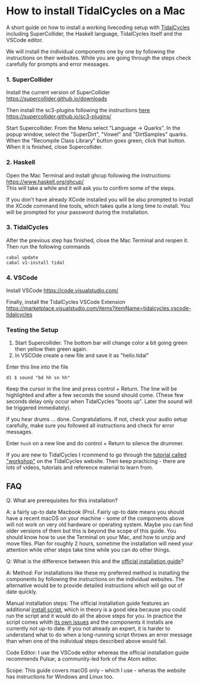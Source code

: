 
# How to install TidalCycles on a Mac

A short guide on how to install a working livecoding setup with [TidalCycles](https://tidalcycles.org/) including SuperCollider, the Haskell language, TidalCycles itself and the VSCode editor.

We will install the individual components one by one by following the instructions on their websites. While you are going through the steps check carefully for prompts and error messages.

### 1. SuperCollider

Install the current version of SuperCollider
https://supercollider.github.io/downloads   

Then install the sc3-plugins following the instructions [here](https://github.com/supercollider/sc3-plugins/tree/main?tab=readme-ov-file#installation)
https://supercollider.github.io/sc3-plugins/ 

Start Supercollider. From the Menu select "Language -> Quarks". In the popup window, select the "SuperDirt", "Vowel" and "DirtSamples" quarks. When the "Recompile Class Library" button goes green, click that button. 
When it is finished, close Supercollider.

### 2. Haskell

Open the Mac Terminal and install ghcup following the instructions:
https://www.haskell.org/ghcup/     
This will take a while and it will ask you to confirm some of the steps. 

If you don't have already XCode installed you will be also prompted to install the XCode command line tools, which takes quite a long time to install. You will be prompted for your password during the installation.

### 3. TidalCycles

After the previous step has finished, close the Mac Terminal and reopen it.
Then run the following commands 

`cabal update`    
`cabal v1-install tidal`

### 4. VSCode

Install VSCode 
https://code.visualstudio.com/ 

Finally, install the TidalCycles VSCode Extension
https://marketplace.visualstudio.com/items?itemName=tidalcycles.vscode-tidalcycles     


### Testing the Setup

1. Start Supercollider. The bottom bar will change color a bit going green then yellow then green again.
2. In VSCOde create a new file and save it as "hello.tidal"

Enter this line into the file 

```
d1 $ sound "bd hh sn hh"

```

Keep the cursor in the line and press control + Return. The line will be highlighted and after a few seconds the sound should come. (These few seconds delay only occur when TidalCycles "boots up". Later the sound will be triggered immediately).  

If you hear drums ... done. Congratulations. If not, check your audio setup carefully, make sure you followed all instructions and check for error messages.

Enter `hush` on a new line and do control + Return to silence the drummer.

If you are new to TidalCycles I rcommend to go through the [tutorial called "workshop"](https://tidalcycles.org/docs/patternlib/tutorials/workshop) on the TidalCycles website. Then keep practicing - there are lots of videos, tutorials and reference material to learn from.

## FAQ

Q: What are prerequisites for this installation?

A: a fairly up-to date Macbook (Pro). Fairly up-to date means you should have a recent macOS on your machine - some of the components above will not work on very old hardware or operating system. Maybe you can find older versions of them but this is beyond the scope of this guide. You should know how to use the Terminal on your Mac, and how to unzip and move files. Plan for roughly 2 hours, sometime the installation will need your attention while other steps take time while you can do other things. 

Q: What is the difference between this and the [official installation guide](https://tidalcycles.org/docs/getting-started/macos_install)?

A: Method: For installations like these my preferred method is installing the components by following the instructions on the individual websites. The alternative would be to provide detailed instructions which will go out of date quickly.

Manual installation steps: The official installation guide features an additional [install script](https://github.com/tidalcycles/tidal-bootstrap), which in theory is a good idea because you could run the script and it would do all the above steps for you. In practice the script comes whith [its own issues](https://github.com/tidalcycles/tidal-bootstrap/issues) and the components it installs are currently not up-to date. If you not already an expert, it is harder to understand what to do when a long-running script throws an error message than when one of the individual steps described above would fail.  

Code Editor: I use the VSCode editor whereas the official installation guide recommends Pulsar, a community-led fork of the Atom editor.

Scope: This guide covers macOS only - which I use - wheras the website has instructions for Windows and Linux too.  


